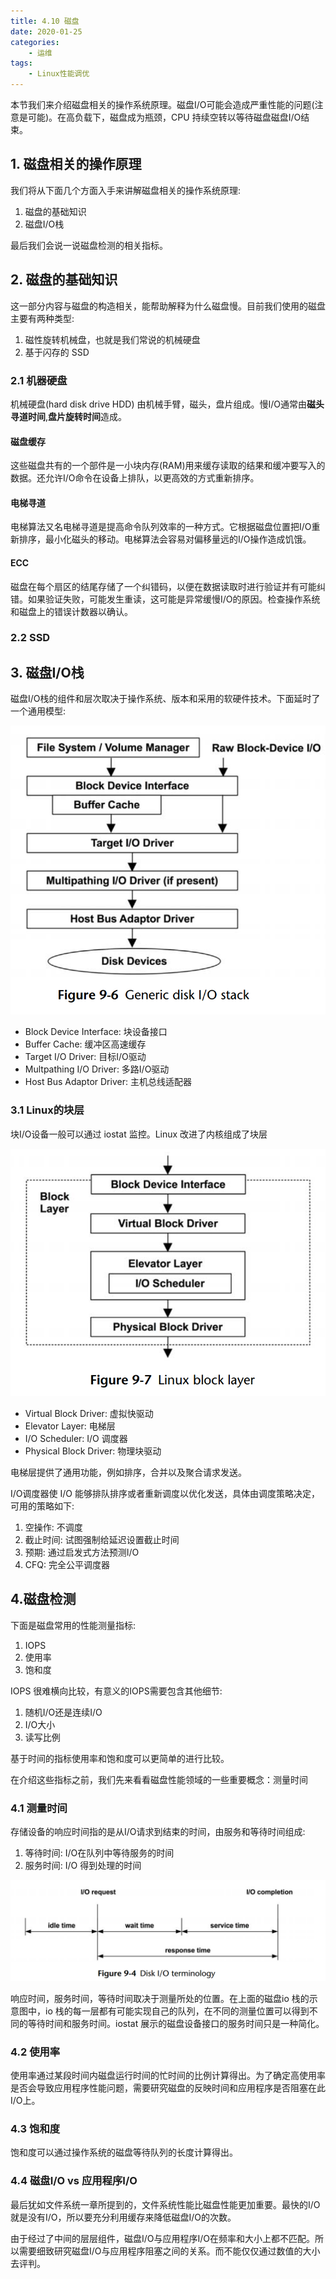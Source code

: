 ```yaml
---
title: 4.10 磁盘
date: 2020-01-25
categories:
    - 运维
tags:
    - Linux性能调优
---
```


本节我们来介绍磁盘相关的操作系统原理。磁盘I/O可能会造成严重性能的问题(注意是可能)。在高负载下，磁盘成为瓶颈，CPU 持续空转以等待磁盘磁盘I/O结束。
<!-- more -->

## 1. 磁盘相关的操作原理
我们将从下面几个方面入手来讲解磁盘相关的操作系统原理:
1. 磁盘的基础知识
2. 磁盘I/O栈

最后我们会说一说磁盘检测的相关指标。

## 2. 磁盘的基础知识
这一部分内容与磁盘的构造相关，能帮助解释为什么磁盘慢。目前我们使用的磁盘主要有两种类型:
1. 磁性旋转机械盘，也就是我们常说的机械硬盘
2. 基于闪存的 SSD

### 2.1 机器硬盘
机械硬盘(hard disk drive HDD) 由机械手臂，磁头，盘片组成。慢I/O通常由**磁头寻道时间**,**盘片旋转时间**造成。

#### 磁盘缓存
这些磁盘共有的一个部件是一小块内存(RAM)用来缓存读取的结果和缓冲要写入的数据。还允许I/O命令在设备上排队，以更高效的方式重新排序。

#### 电梯寻道
电梯算法又名电梯寻道是提高命令队列效率的一种方式。它根据磁盘位置把I/O重新排序，最小化磁头的移动。电梯算法会容易对偏移量远的I/O操作造成饥饿。

#### ECC
磁盘在每个扇区的结尾存储了一个纠错码，以便在数据读取时进行验证并有可能纠错。如果验证失败，可能发生重读，这可能是异常缓慢I/O的原因。检查操作系统和磁盘上的错误计数器以确认。


### 2.2 SSD

## 3. 磁盘I/O栈
磁盘I/O栈的组件和层次取决于操作系统、版本和采用的软硬件技术。下面延时了一个通用模型:

![disk_io](/images/linux_pf/disk_io.png)
- Block Device Interface: 块设备接口
- Buffer Cache: 缓冲区高速缓存
- Target I/O Driver: 目标I/O驱动
- Multpathing I/O Driver: 多路I/O驱动
- Host Bus Adaptor Driver: 主机总线适配器

### 3.1 Linux的块层
块I/O设备一般可以通过 iostat 监控。Linux 改进了内核组成了块层

![block_layer](/images/linux_pf/block_layer.png)
- Virtual Block Driver: 虚拟快驱动
- Elevator Layer: 电梯层
- I/O Scheduler: I/O 调度器
- Physical Block Driver: 物理块驱动

电梯层提供了通用功能，例如排序，合并以及聚合请求发送。

I/O调度器使 I/O 能够排队排序或者重新调度以优化发送，具体由调度策略决定，可用的策略如下:
1. 空操作: 不调度
2. 截止时间: 试图强制给延迟设置截止时间
3. 预期: 通过启发式方法预测I/O
4. CFQ: 完全公平调度器

## 4.磁盘检测
下面是磁盘常用的性能测量指标:
1. IOPS
2. 使用率
3. 饱和度

IOPS 很难横向比较，有意义的IOPS需要包含其他细节:
1. 随机I/O还是连续I/O
2. I/O大小
3. 读写比例

基于时间的指标使用率和饱和度可以更简单的进行比较。

在介绍这些指标之前，我们先来看看磁盘性能领域的一些重要概念：测量时间


### 4.1 测量时间
存储设备的响应时间指的是从I/O请求到结束的时间，由服务和等待时间组成:
1. 等待时间: I/O在队列中等待服务的时间
2. 服务时间: I/O 得到处理的时间

![disk_io_time](/images/linux_pf/disk_io_time.png)

响应时间，服务时间，等待时间取决于测量所处的位置。在上面的磁盘io 栈的示意图中，io 栈的每一层都有可能实现自己的队列，在不同的测量位置可以得到不同的等待时间和服务时间。iostat 展示的磁盘设备接口的服务时间只是一种简化。

### 4.2 使用率
使用率通过某段时间内磁盘运行时间的忙时间的比例计算得出。为了确定高使用率是否会导致应用程序性能问题，需要研究磁盘的反映时间和应用程序是否阻塞在此I/O上。

### 4.3 饱和度
饱和度可以通过操作系统的磁盘等待队列的长度计算得出。

### 4.4 磁盘I/O vs 应用程序I/O
最后犹如文件系统一章所提到的，文件系统性能比磁盘性能更加重要。最快的I/O就是没有I/O，所以要充分利用缓存来降低磁盘I/O的次数。

由于经过了中间的层层组件，磁盘I/O与应用程序I/O在频率和大小上都不匹配。所以需要细致研究磁盘I/O与应用程序阻塞之间的关系。而不能仅仅通过数值的大小去评判。
